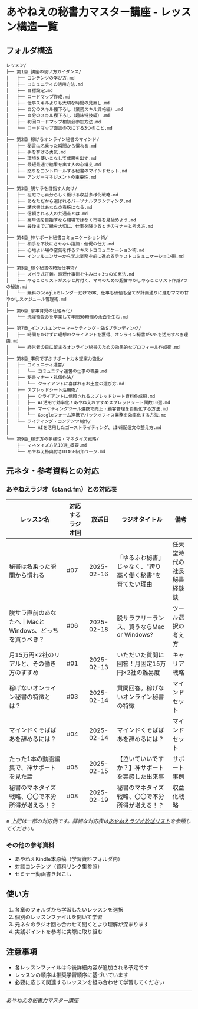 # あやねえの秘書力マスター講座 - レッスン構造一覧

## フォルダ構造

```
レッスン/
├── 第1章_講座の使い方ガイダンス/
│   ├── コンテンツの学び方.md
│   ├── コミュニティの活用方法.md
│   ├── 目標設定.md
│   ├── ロードマップ作成.md
│   ├── 仕事スキルよりも大切な時間の見直し.md
│   ├── 自分のスキル棚下ろし（業務スキル資格編）.md
│   ├── 自分のスキル棚下ろし（趣味特技編）.md
│   ├── 初回ロードマップ相談会参加方法.md
│   └── ロードマップ面談の次にする3つのこと.md
│
├── 第2章_稼げるオンライン秘書のマインド/
│   ├── 秘書は名乗った瞬間から慣れる.md
│   ├── 手を挙げる勇気.md
│   ├── 環境を使いこなして成果を出す.md
│   ├── 最短最速で結果を出す人の心構え.md
│   ├── 怒りをコントロールする秘書のマインドセット.md
│   └── アンガーマネジメントの重要性.md
│
├── 第3章_脱サラを目指す人向け/
│   ├── 在宅でも自分らしく働ける収益多様化戦略.md
│   ├── あなただから選ばれるパーソナルブランディング.md
│   ├── 請求書はあなたの看板になる.md
│   ├── 信頼される人の共通点とは.md
│   ├── 高単価を目指すなら相場ではなく市場を見極めよう.md
│   └── 最後までご縁を大切に、仕事を降りるときのマナーと考え方.md
│
├── 第4章_神サポート秘書コミュニケーション術/
│   ├── 相手を不快にさせない指摘・催促の仕方.md
│   ├── 心地よい場の空気を作るテキストコミュニケーション術.md
│   └── インフルエンサーから学ぶ業務を前に進めるテキストコミュニケーション術.md
│
├── 第5章_稼ぐ秘書の時短仕事術/
│   ├── ズボラ式正義。時短仕事術を生み出す3つの知恵法.md
│   ├── やることリストがスッと片付く、ママのための超甘やかしやることリスト作成7つの秘訣.md
│   └── 無料のGoogleカレンダーだけでOK、仕事も価値も全てが計画通りに進むママの甘やかしスケジュール管理術.md
│
├── 第6章_家事育児の仕組み化/
│   └── 洗濯物畳みを卒業して年間90時間の余白を生む.md
│
├── 第7章_インフルエンサーマーケティング・SNSブランディング/
│   ├── 時間をかけずに理想のクライアントを獲得、オンライン秘書がSNSを活用すべき理由.md
│   └── 経営者の目に留まるオンライン秘書のための効果的なプロフィール作成術.md
│
├── 第8章_事例で学ぶサポート力＆提案力強化/
│   ├── コミュニティ運営/
│   │   └── コミュニティ運営の仕事の概要.md
│   ├── 秘書マナー・礼儀作法/
│   │   └── クライアントに喜ばれるお土産の選び方.md
│   ├── スプレッドシート活用術/
│   │   ├── クライアントに信頼されるスプレッドシート資料作成術.md
│   │   ├── AI活用で効率化！あやねえおすすめスプレッドシート関数10選.md
│   │   ├── マーケティングツール連携で売上・顧客管理を自動化する方法.md
│   │   └── Googleフォーム連携でバックオフィス業務を効率化する方法.md
│   └── ライティング・コンテンツ制作/
│       └── AIを活用したゴーストライティング、LINE配信文の整え方.md
│
└── 第9章_稼ぎ方の多様性・マネタイズ戦略/
    ├── マネタイズ方法10選_概要.md
    └── あやねえ特典付きUTAGE紹介ページ.md
```

## 元ネタ・参考資料との対応

### あやねえラジオ（stand.fm）との対応表

| レッスン名 | 対応するラジオ回 | 放送日 | ラジオタイトル | 備考 |
|-----------|----------------|--------|---------------|------|
| 秘書は名乗った瞬間から慣れる | #07 | 2025-02-16 | 「ゆるふわ秘書」じゃなく、"誇り高く働く秘書"を育てたい理由 | 任天堂時代の社長秘書経験談 |
| 脱サラ直前のあなたへ｜MacとWindows、どっちを買うべき？ | #06 | 2025-02-18 | 脱サラフリーランス、買うならMac or Windows? | ツール選択の考え方 |
| 月15万円×2社のリアルと、その働き方のすすめ | #01 | 2025-02-13 | いただいた質問に回答！月固定15万円×2社の難易度 | キャリア戦略 |
| 稼げないオンライン秘書の特徴とは？ | #03 | 2025-02-14 | 質問回答。稼げないオンライン秘書の特徴 | マインドセット |
| マインドくそばばあを辞めるには？ | #04 | 2025-02-14 | マインドくそばばあを辞めるには？ | マインドセット |
| たった1本の動画編集で、神サポートを見た話 | #05 | 2025-02-15 | 【泣いていいですか？】神サポートを実感した出来事 | サポート事例 |
| 秘書のマネタイズ戦略、〇〇で不労所得が増える！？ | #08 | 2025-02-19 | 秘書のマネタイズ戦略、〇〇で不労所得が増える！？ | 収益化戦略 |

*※ 上記は一部の対応例です。詳細な対応表は[あやねえラジオ放送リスト](https://docs.google.com/spreadsheets/d/1AJEQ-7-1jpG7pGZbGR-4X7CBbxTIEX-jGlNAWcDBmyE/edit?gid=1999347846#gid=1999347846)を参照してください。*

### その他の参考資料
- あやねえKindle本原稿（学習資料フォルダ内）
- 対談コンテンツ（資料リンク集参照）
- セミナー動画書き起こし

## 使い方

1. 各章のフォルダから学習したいレッスンを選択
2. 個別のレッスンファイルを開いて学習
3. 元ネタのラジオ回も合わせて聞くとより理解が深まります
4. 実践ポイントを参考に実際に取り組む

## 注意事項

- 各レッスンファイルは今後詳細内容が追加される予定です
- レッスンの順序は推奨学習順序に基づいています
- 必要に応じて関連するレッスンを組み合わせて学習してください

---
*あやねえの秘書力マスター講座*
